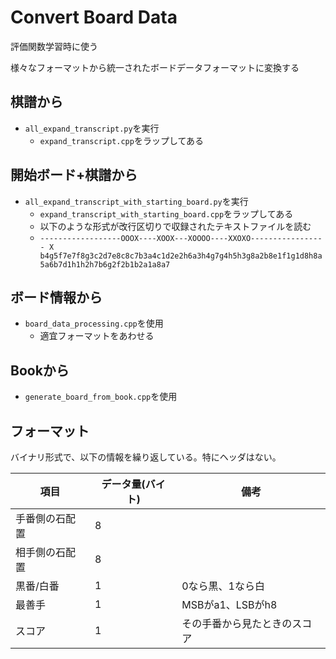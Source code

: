 # Convert Board Data

評価関数学習時に使う

様々なフォーマットから統一されたボードデータフォーマットに変換する



## 棋譜から

* ```all_expand_transcript.py```を実行
  * ```expand_transcript.cpp```をラップしてある



## 開始ボード+棋譜から

* ```all_expand_transcript_with_starting_board.py```を実行
  * ```expand_transcript_with_starting_board.cpp```をラップしてある
  * 以下のような形式が改行区切りで収録されたテキストファイルを読む
  * ```------------------OOOX----XOOX---XOOOO----XXOXO----------------- X b4g5f7e7f8g3c2d7e8c8c7b3a4c1d2e2h6a3h4g7g4h5h3g8a2b8e1f1g1d8h8a5a6b7d1h1h2h7b6g2f2b1b2a1a8a7```



## ボード情報から

* ```board_data_processing.cpp```を使用
  * 適宜フォーマットをあわせる



## Bookから

* ```generate_board_from_book.cpp```を使用



## フォーマット

バイナリ形式で、以下の情報を繰り返している。特にヘッダはない。

| 項目           | データ量(バイト) | 備考                         |
| -------------- | ---------------- | ---------------------------- |
| 手番側の石配置 | 8                |                              |
| 相手側の石配置 | 8                |                              |
| 黒番/白番      | 1                | 0なら黒、1なら白             |
| 最善手         | 1                | MSBがa1、LSBがh8             |
| スコア         | 1                | その手番から見たときのスコア |

